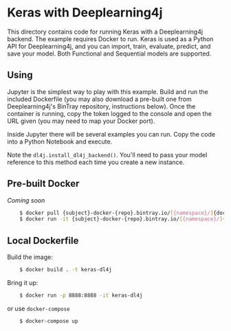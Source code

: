 # Keras with Deeplearning4j

This directory contains code for running Keras with a Deeplearning4j backend. The example requires
Docker to run. Keras is used as a Python API for Deeplearning4j, and you can import, train, evaluate, predict,
and save your model. Both Functional and Sequential models are supported.

## Using

Jupyter is the simplest way to play with this example. Build and run the included Dockerfile (you may also download
a pre-built one from Deeplearning4j's BinTray repository, instructions below). Once the container is running, copy
the token logged to the console and open the URL given (you may need to map your Docker port).

Inside Jupyter there will be several examples you can run. Copy the code into a Python Notebook and execute.

Note the `dl4j.install_dl4j_backend()`. You'll need to pass your model reference to this method each time you
  create a new instance.

## Pre-built Docker

*Coming soon*

```sh
    $ docker pull {subject}-docker-{repo}.bintray.io/[{namespace}/]{docker_repo}[:{version}]
    $ docker run -it {subject}-docker-{repo}.bintray.io/[{namespace}/]{docker_repo}[:{version}]
```

## Local Dockerfile

Build the image:
```sh
    $ docker build . -t keras-dl4j
```

Bring it up:
```sh
    $ docker run -p 8888:8888 -it keras-dl4j
```

or use `docker-compose`
```sh
    $ docker-compose up
```
